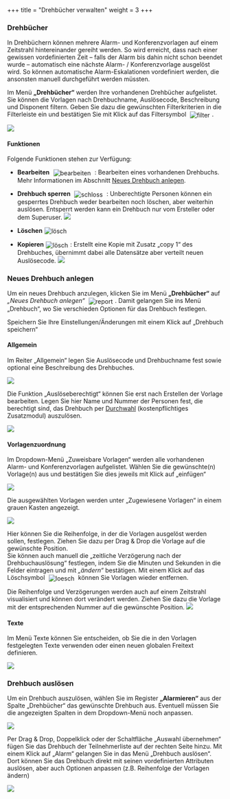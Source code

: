 +++
title = "Drehbücher verwalten"
weight = 3
+++






<a name="drehbuch"></a>
### Drehbücher



In Drehbüchern können mehrere Alarm- und Konferenzvorlagen auf einem
Zeitstrahl hintereinander gereiht werden. So wird erreicht, dass nach
einer gewissen vordefinierten Zeit – falls der Alarm bis dahin nicht
schon beendet wurde – automatisch eine nächste Alarm- / Konferenzvorlage
ausgelöst wird. So können automatische Alarm-Eskalationen vordefiniert
werden, die ansonsten manuell durchgeführt werden müssten.


Im Menü **„Drehbücher“** werden Ihre vorhandenen Drehbücher aufgelistet. Sie können die Vorlagen nach Drehbuchname, Auslösecode, 
Beschreibung und Disponent filtern. Geben Sie dazu die gewünschten Filterkriterien in die Filterleiste ein 
und bestätigen Sie mit Klick auf das Filtersymbol 
<img src="/img/filtersymbol.png" alt="filter" style='vertical-align:middle;display:inline;margin:0px 5px; '>.

![](/img/mutieren_zusatzmodule_drehbuecher.png?classes=shadow)

<a name="funktionen"></a>
#### Funktionen

Folgende Funktionen stehen zur Verfügung:

 - **Bearbeiten** <img src="/img/bearbeitungsicon.png" alt="bearbeiten" style='vertical-align:middle;display:inline;margin:0px 5px; '> : 
 Bearbeiten eines vorhandenen Drehbuchs. Mehr Informationen im Abschnitt [Neues Drehbuch anlegen](#neues_drehbuch_anlegen).
 
 - **Drehbuch sperren** <img src="/img/schlosssymbol.png" alt="schloss" style='vertical-align:middle;display:inline;margin:0px 5px; '> : 
 Unberechtigte Personen können ein gesperrtes Drehbuch weder bearbeiten noch löschen, aber weiterhin auslösen. Entsperrt werden kann ein Drehbuch nur vom Ersteller oder dem Superuser.
 ![](/img/mutieren_zusatzmodule_drehbuecher_funktionen_sperren.png?classes=shdadow)
  
 - **Löschen**<img src="/img/loesch-icon.png" alt="lösch" style='vertical-align:middle;display:inline;margin:0px 5px; '>
 
 - **Kopieren**<img src="/img/kopiersymbol.png" alt="lösch" style='vertical-align:middle;display:inline;margin:0px 5px; '>: Erstellt eine Kopie mit Zusatz „copy 1“ des Drehbuches, übernimmt dabei alle Datensätze aber verteilt neuen Auslösecode.
 ![](/img/mutieren_zusatzmodule_drehbuecher_funktionen_kopieren.png?classes=shadow)


 



<a name="neues_drehbuch_anlegen"></a>
### Neues Drehbuch anlegen

Um ein neues Drehbuch anzulegen, klicken Sie im Menü **„Drehbücher“** auf *„Neues Drehbuch anlegen“* <img src="/img/mutieren_zusatzmodule_drehbuecher_neues_drehbuch_anlegen.png" alt="report" style='vertical-align:middle;display:inline;margin:0px 5px; '>.
Damit gelangen Sie ins Menü „Drehbuch“, wo Sie verschieden Optionen für das Drehbuch festlegen.   
  
Speichern Sie Ihre Einstellungen/Änderungen mit einem Klick auf „Drehbuch speichern“


<a name="allgemein"></a>
#### Allgemein

Im Reiter „Allgemein“ legen Sie Auslösecode und Drehbuchname fest sowie optional eine Beschreibung des Drehbuches. 
 

![](/img/mutieren_zusatzmodule_drehbuecher_allgemein.png?classes=shadow)

Die Funktion „Auslöseberechtigt“ können Sie erst nach Erstellen der Vorlage bearbeiten. Legen Sie hier Name und Nummer der Personen fest, die berechtigt sind, das Drehbuch per 
[Durchwahl](/alarmieren/fernausloese/#auslöse-per-durchwahl-anruf) (kostenpflichtiges Zusatzmodul) auszulösen.

![](/img/mutieren_zusatzmodule_drehbuecher_allgemein_ausloeseberechtigt.png?classes=shadow)

<a name="vorlagenzuordnung"></a>
#### Vorlagenzuordnung

Im Dropdown-Menü „Zuweisbare Vorlagen“ werden alle vorhandenen Alarm- und Konferenzvorlagen aufgelistet. Wählen Sie die gewünschte(n) Vorlage(n) aus und bestätigen Sie dies jeweils mit Klick auf „einfügen“

 
![](/img/mutieren_zusatzmodule_drehbuecher_vorlagenzuordnung1.png?classes=shadow)


Die ausgewählten Vorlagen werden unter „Zugewiesene Vorlagen“ in einem grauen Kasten angezeigt.


![](/img/mutieren_zusatzmodule_drehbuecher_vorlagenzuordnung2.png?classes=shadow)

Hier können Sie die Reihenfolge, in der die Vorlagen ausgelöst werden sollen, festlegen. Ziehen Sie dazu per Drag & Drop die Vorlage auf die gewünschte Position.   
Sie können auch manuell die „zeitliche Verzögerung nach der Drehbuchauslösung“ festlegen, indem Sie die Minuten und Sekunden in die Felder eintragen und mit *„ändern“* bestätigen. Mit einem Klick auf das Löschsymbol
<img src="/img/loesch-icon.png" alt="loesch" style='vertical-align:middle;display:inline;margin:0px 5px; '>
können Sie Vorlagen wieder entfernen. 
  
Die Reihenfolge und Verzögerungen werden auch auf einem Zeitstrahl visualisiert und können dort verändert werden. Ziehen Sie dazu die Vorlage mit der entsprechenden Nummer auf die gewünschte Position. 
![](/img/mutieren_zusatzmodule_drehbuecher_vorlagenzuordnung3.png?classes=shadow)


<a name="texte"></a>
#### Texte

Im Menü Texte können Sie entscheiden, ob Sie die in den Vorlagen festgelegten Texte verwenden oder einen neuen globalen Freitext definieren.

![](/img/mutieren_zusatzmodule_drehbuecher_texte.png?classes=shadow)




### Drehbuch auslösen


Um ein Drehbuch auszulösen, wählen Sie im Register **„Alarmieren“** aus der Spalte „Drehbücher“ das gewünschte Drehbuch aus. Eventuell
müssen Sie die angezeigten Spalten in dem Dropdown-Menü noch anpassen. 

 ![](/img/mutieren_zusatzmodule_drehbuecher_dropdown.png?classes=shadow)
 
Per Drag & Drop, Doppelklick oder der Schaltfläche „Auswahl übernehmen“ fügen Sie das Drehbuch der Teilnehmerliste auf der rechten Seite hinzu.
Mit einem Klick auf „Alarm“ gelangen Sie in das Menü „Drehbuch auslösen“. Dort können Sie das Drehbuch direkt mit seinen vordefinierten Attributen auslösen, aber auch Optionen anpassen (z.B. Reihenfolge der Vorlagen ändern)

![](/img/mutieren_zusatzmodule_drehbuecher_ausloesen.png?width=1000px&classes=shadow)



